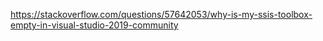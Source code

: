 https://stackoverflow.com/questions/57642053/why-is-my-ssis-toolbox-empty-in-visual-studio-2019-community
